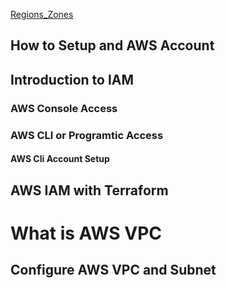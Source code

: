 

[Regions_Zones](https://docs.aws.amazon.com/AWSEC2/latest/UserGuide/using-regions-availability-zones.html)


## How to Setup and AWS Account


## Introduction to IAM

### AWS Console Access

### AWS CLI or Programtic Access

#### AWS Cli Account Setup

## AWS IAM with Terraform


# What is AWS VPC

## Configure AWS VPC and Subnet

## 

